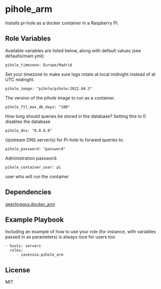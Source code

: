 pihole_arm
=========

Installs pi-hole as a docker container in a Raspberry PI.


Role Variables
--------------

Available variables are listed below, along with default values (see defaults/main.yml):

```
pihole_timezone: Europe/Madrid
```
Set your timezone to make sure logs rotate at local midnight instead of at UTC midnight.

```
pihole_image: "pihole/pihole:2022.04.3"
```
The version of the pihole image to run as a container.

```
pihole_ftl_max_db_days: "180"
```
How long should queries be stored in the database? Setting this to 0 disables the database


```
pihole_dns: "8.8.8.8"
```
Upstream DNS server(s) for Pi-hole to forward queries to.


```
pihole_password: "password"
```
Administration password.

```
pihole_container_user: pi
```
user who will run the container

Dependencies
------------

[geerlingguy.docker_arm](https://github.com/geerlingguy/ansible-role-docker_arm)

Example Playbook
----------------

Including an example of how to use your role (for instance, with variables passed in as parameters) is always nice for users too:

    - hosts: servers
      roles:
         - iasensio.pihole_arm

License
-------

MIT

